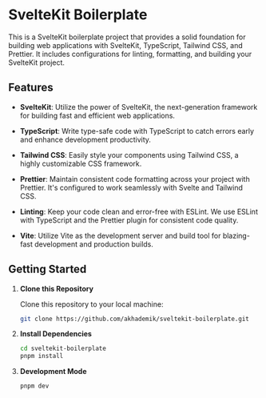 # SvelteKit Boilerplate

This is a SvelteKit boilerplate project that provides a solid foundation for building web applications with SvelteKit, TypeScript, Tailwind CSS, and Prettier. It includes configurations for linting, formatting, and building your SvelteKit project.

## Features

- **SvelteKit**: Utilize the power of SvelteKit, the next-generation framework for building fast and efficient web applications.

- **TypeScript**: Write type-safe code with TypeScript to catch errors early and enhance development productivity.

- **Tailwind CSS**: Easily style your components using Tailwind CSS, a highly customizable CSS framework.

- **Prettier**: Maintain consistent code formatting across your project with Prettier. It's configured to work seamlessly with Svelte and Tailwind CSS.

- **Linting**: Keep your code clean and error-free with ESLint. We use ESLint with TypeScript and the Prettier plugin for consistent code quality.

- **Vite**: Utilize Vite as the development server and build tool for blazing-fast development and production builds.

## Getting Started

1. **Clone this Repository**

   Clone this repository to your local machine:

   ```bash
   git clone https://github.com/akhademik/sveltekit-boilerplate.git
   ```

2. **Install Dependencies**

   ```bash
   cd sveltekit-boilerplate
   pnpm install
   ```

3. **Development Mode**

   ```bash
   pnpm dev
   ```
